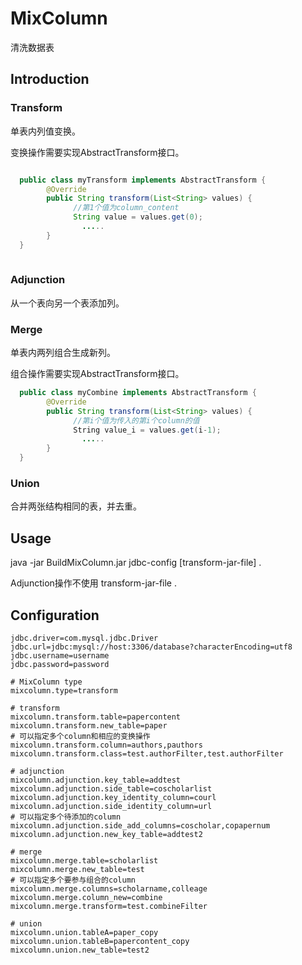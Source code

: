 # MixColumn

清洗数据表

## Introduction

### Transform

单表内列值变换。

变换操作需要实现AbstractTransform接口。

```JAVA

  public class myTransform implements AbstractTransform {
	    @Override
	    public String transform(List<String> values) {
              //第1个值为column_content
              String value = values.get(0);
	      		.....
	    }
  }
  
```


### Adjunction

从一个表向另一个表添加列。

### Merge

单表内两列组合生成新列。

组合操作需要实现AbstractTransform接口。

```java
  public class myCombine implements AbstractTransform {
	    @Override
	    public String transform(List<String> values) {
              //第i个值为传入的第i个column的值
              String value_i = values.get(i-1);
	      		.....
	    }
  }

```

### Union

合并两张结构相同的表，并去重。


## Usage

java -jar BuildMixColumn.jar  jdbc-config  [transform-jar-file] .

Adjunction操作不使用 transform-jar-file .

## Configuration

```
jdbc.driver=com.mysql.jdbc.Driver
jdbc.url=jdbc:mysql://host:3306/database?characterEncoding=utf8
jdbc.username=username
jdbc.password=password

# MixColumn type
mixcolumn.type=transform

# transform
mixcolumn.transform.table=papercontent
mixcolumn.transform.new_table=paper
# 可以指定多个column和相应的变换操作
mixcolumn.transform.column=authors,pauthors
mixcolumn.transform.class=test.authorFilter,test.authorFilter

# adjunction
mixcolumn.adjunction.key_table=addtest
mixcolumn.adjunction.side_table=coscholarlist
mixcolumn.adjunction.key_identity_column=courl
mixcolumn.adjunction.side_identity_column=url
# 可以指定多个待添加的column
mixcolumn.adjunction.side_add_columns=coscholar,copapernum
mixcolumn.adjunction.new_key_table=addtest2

# merge
mixcolumn.merge.table=scholarlist
mixcolumn.merge.new_table=test
# 可以指定多个要参与组合的column
mixcolumn.merge.columns=scholarname,colleage
mixcolumn.merge.column_new=combine
mixcolumn.merge.transform=test.combineFilter

# union
mixcolumn.union.tableA=paper_copy
mixcolumn.union.tableB=papercontent_copy
mixcolumn.union.new_table=test2

```
